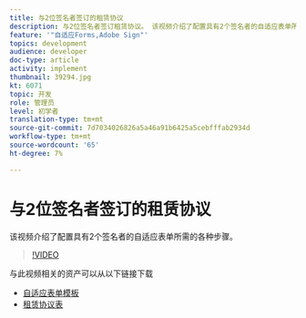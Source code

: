 ```yaml
---
title: 与2位签名者签订的租赁协议
description: 与2位签名者签订租赁协议。 该视频介绍了配置具有2个签名者的自适应表单所需的各种步骤。
feature: '"自适应Forms,Adobe Sign"'
topics: development
audience: developer
doc-type: article
activity: implement
thumbnail: 39294.jpg
kt: 6071
topic: 开发
role: 管理员
level: 初学者
translation-type: tm+mt
source-git-commit: 7d7034026826a5a46a91b6425a5cebfffab2934d
workflow-type: tm+mt
source-wordcount: '65'
ht-degree: 7%

---
```


# 与2位签名者签订的租赁协议

该视频介绍了配置具有2个签名者的自适应表单所需的各种步骤。

>[!VIDEO](https://video.tv.adobe.com/v/39294/?quality=9&learn=on)

与此视频相关的资产可以从以下链接下载

* [自适应表单模板](assets/tenancy-agreement-template.zip)
* [租赁协议表](assets/rental-agreement-form.zip)